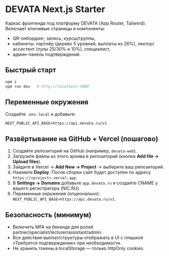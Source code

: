 
# DEVATA Next.js Starter

Каркас фронтенда под платформу DEVATA (App Router, Tailwind). Включает ключевые страницы и компоненты:
- QR-онбординг, запись, курсы/группы,
- кабинеты: партнёр (дерево 5 уровней, выплаты из 26%), лектор/ассистент (пулы 25/30% и 10%), специалист,
- админ-панель подтверждений.

## Быстрый старт
```bash
npm i
npm run dev   # http://localhost:3000
```

## Переменные окружения
Создайте `.env.local` и добавьте:
```
NEXT_PUBLIC_API_BASE=https://api.devata.ru/v1
```

## Развёртывание на GitHub + Vercel (пошагово)
1. Создайте репозиторий на GitHub (например, `devata-web`).
2. Загрузите файлы из этого архива в репозиторий (кнопка **Add file → Upload files**).
3. Зайдите в Vercel → **Add New → Project** → выберите ваш репозиторий.
4. Нажмите **Deploy**. После сборки сайт будет доступен по адресу `https://<project>.vercel.app`.
5. В **Settings → Domains** добавьте `app.devata.ru` и создайте CNAME у вашего регистратора (NIC.RU).
6. Переменные окружения (опционально): `NEXT_PUBLIC_API_BASE=https://api.devata.ru/v1`.

## Безопасность (минимум)
- Включить MFA на бекенде для ролей partner/specialist/lecturer/assistant/admin.
- Все действия выплат/структуры отображать в UI с плашкой «Требуется подтверждение» при необходимости.
- Не хранить токены в localStorage — только httpOnly cookies.
